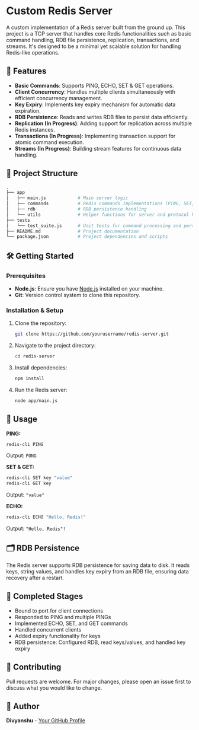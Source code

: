 # Custom Redis Server

A custom implementation of a Redis server built from the ground up. This project is a TCP server that handles core Redis functionalities such as basic command handling, RDB file persistence, replication, transactions, and streams. It's designed to be a minimal yet scalable solution for handling Redis-like operations.

## 🚀 Features

- **Basic Commands**: Supports PING, ECHO, SET & GET operations.
- **Client Concurrency**: Handles multiple clients simultaneously with efficient concurrency management.
- **Key Expiry**: Implements key expiry mechanism for automatic data expiration.
- **RDB Persistence**: Reads and writes RDB files to persist data efficiently.
- **Replication (In Progress)**: Adding support for replication across multiple Redis instances.
- **Transactions (In Progress)**: Implementing transaction support for atomic command execution.
- **Streams (In Progress)**: Building stream features for continuous data handling.

## 📂 Project Structure

```bash
.
├── app
│   ├── main.js            # Main server logic
│   ├── commands           # Redis commands implementations (PING, SET, GET, etc.)
│   ├── rdb                # RDB persistence handling
│   └── utils              # Helper functions for server and protocol handling
├── tests
│   └── test_suite.js      # Unit tests for command processing and persistence
├── README.md              # Project documentation
└── package.json           # Project dependencies and scripts


```
## 🛠️ Getting Started

### Prerequisites

- **Node.js**: Ensure you have [Node.js](https://nodejs.org/) installed on your machine.
- **Git**: Version control system to clone this repository.

### Installation & Setup

1. Clone the repository:

   ```bash
   git clone https://github.com/yourusername/redis-server.git
   ```
2. Navigate to the project directory:

   ```bash
   cd redis-server
   ```
3. Install dependencies:

   ```bash
   npm install
   ```
4. Run the Redis server:

   ```bash
   node app/main.js
   ```
## 🚦 Usage

**PING:**

```bash
redis-cli PING
```
Output: `PONG`

**SET & GET:**

```bash
redis-cli SET key "value"
redis-cli GET key
```
Output: `"value"`

**ECHO:**
```bash
redis-cli ECHO "Hello, Redis!"
```
Output: `"Hello, Redis"!`

## 🗂️ RDB Persistence
The Redis server supports RDB persistence for saving data to disk. It reads keys, string values, and handles key expiry from an RDB file, ensuring data recovery after a restart.

## 🌟 Completed Stages

- Bound to port for client connections
- Responded to PING and multiple PINGs
- Implemented ECHO, SET, and GET commands
- Handled concurrent clients
- Added expiry functionality for keys
- RDB persistence: Configured RDB, read keys/values, and handled key expiry

## 🤝 Contributing

Pull requests are welcome. For major changes, please open an issue first to discuss what you would like to change.

## 👤 Author

**Divyanshu** - [Your GitHub Profile](https://github.com/yourusername)

